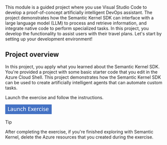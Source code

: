 This module is a guided project where you use Visual Studio Code to develop a proof-of-concept artificially intelligent DevOps assistant. The project demonstrates how the Semantic Kernel SDK can interface with a large language model (LLM) to process and retrieve information, and integrate native code to perform specialized tasks. In this project, you develop the functionality to assist users with their travel plans. Let's start by setting up your development environment!

## Project overview

In this project, you apply what you learned about the Semantic Kernel SDK. You're provided a project with some basic starter code that you edit in the Azure Cloud Shell. This project demonstrates how the Semantic Kernel SDK can be used to create artificially intelligent agents that can automate custom tasks. 

Launch the exercise and follow the instructions.

[![Button to launch exercise.](../media/launch-exercise.png)](https://go.microsoft.com/fwlink/?linkid=2318601&azure-portal=true)

> [!TIP]
> After completing the exercise, if you're finished exploring with Semantic Kernel, delete the Azure resources that you created during the exercise.
